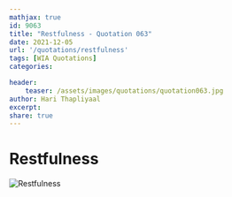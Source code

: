 ```yaml
---
mathjax: true
id: 9063
title: "Restfulness - Quotation 063"
date: 2021-12-05
url: '/quotations/restfulness'
tags: [WIA Quotations] 
categories: 

header:
    teaser: /assets/images/quotations/quotation063.jpg
author: Hari Thapliyaal 
excerpt:
share: true 
---
```


# Restfulness

![Restfulness](/assets/images/quotations/quotation063.jpg)
